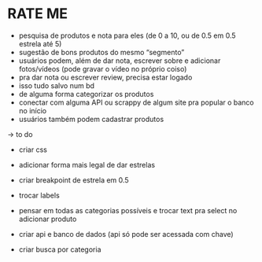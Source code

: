 # RATE ME
- pesquisa de produtos e nota para eles (de 0 a 10, ou de 0.5 em 0.5 estrela até 5)
- sugestão de bons produtos do mesmo “segmento”
- usuários podem, além de dar nota, escrever sobre e adicionar fotos/vídeos (pode gravar o vídeo no próprio coiso)
- pra dar nota ou escrever review, precisa estar logado
- isso tudo salvo num bd 
- de alguma forma categorizar os produtos
- conectar com alguma API ou scrappy de algum site pra popular o banco no início 
- usuários também podem cadastrar produtos

-> to do
- criar css
- adicionar forma mais legal de dar estrelas
- criar breakpoint de estrela em 0.5 
- trocar labels 
- pensar em todas as categorias possíveis e trocar text pra select no adicionar produto

- criar api e banco de dados (api só pode ser acessada com chave)

- criar busca por categoria